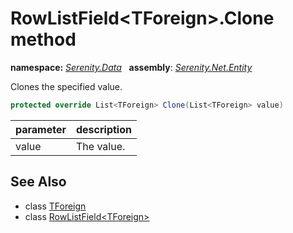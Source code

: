# RowListField&lt;TForeign&gt;.Clone method
**namespace:** *[Serenity.Data](../../README.md#serenity.data-namespace)*   **assembly**: *[Serenity.Net.Entity](../../README.md)*

Clones the specified value.

```csharp
protected override List<TForeign> Clone(List<TForeign> value)
```

| parameter | description |
| --- | --- |
| value | The value. |

## See Also

* class [TForeign](../Serenity.Net.Entity/../RowListField-1.TForeign.md)
* class [RowListField&lt;TForeign&gt;](../RowListField-1.md)
